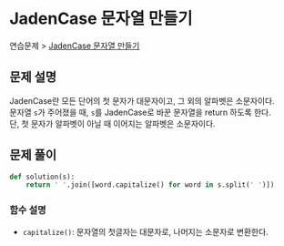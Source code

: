 # JadenCase 문자열 만들기

연습문제 > [JadenCase 문자열 만들기](https://programmers.co.kr/learn/courses/30/lessons/12951)

## 문제 설명

JadenCase란 모든 단어의 첫 문자가 대문자이고, 그 외의 알파벳은 소문자이다.  
문자열 `s`가 주어졌을 때, `s`를 JadenCase로 바꾼 문자열을 return 하도록 한다.  
단, 첫 문자가 알파벳이 아닐 때 이어지는 알파벳은 소문자이다.

## 문제 풀이

```python
def solution(s):
    return ' '.join([word.capitalize() for word in s.split(' ')])
```

### 함수 설명

- `capitalize()`: 문자열의 첫글자는 대문자로, 나머지는 소문자로 변환한다.
